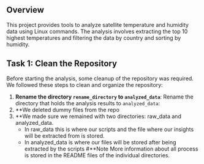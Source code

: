 ## Overview

This project provides tools to analyze satellite temperature and humidity data using Linux commands. The analysis involves extracting the top 10 highest temperatures and filtering the data by country and sorting by humidity.

## Task 1: Clean the Repository

Before starting the analysis, some cleanup of the repository was required. We followed these steps to clean and organize the repository:

1. **Rename the directory `rename_directory` to `analyzed_data`**:
   Rename the directory that holds the analysis results to `analyzed_data`:
2. **We deleted dummy files from the repo
3. **We made sure we remained with two directories: raw_data and analyzed_data.
   - In raw_data this is where our scripts and the file where our insights will be extracted from is stored.
   - In analyzed_data is where our files will be stored after being extracted by the scripts
#**Note
More information about all process is stored in the README files of the individual directories.

